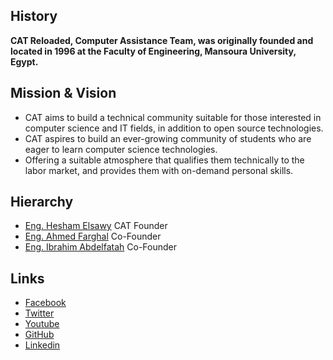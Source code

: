 ## History
**CAT Reloaded, Computer Assistance Team, was originally founded and located in 1996 at the Faculty of Engineering, Mansoura University, Egypt.**

## Mission & Vision
* CAT aims to build a technical community suitable for those interested in computer science and IT fields, in addition to open source technologies.
* CAT aspires to build an ever-growing community of students who are eager to learn computer science technologies.
* Offering a suitable atmosphere that qualifies them technically to the labor market, and provides them with on-demand personal skills.
## Hierarchy
* [Eng. Hesham Elsawy](https://www.linkedin.com/in/hesham-el-sawi-7007b37) CAT Founder
* [Eng. Ahmed Farghal](https://www.linkedin.com/in/ahmedsolimanfarghal) Co-Founder
* [Eng. Ibrahim Abdelfatah](https://www.linkedin.com/in/bingorabbit) Co-Founder

## Links
* [Facebook](https://www.facebook.com/CATReloaded)
* [Twitter](https://twitter.com/CATReloaded)
* [Youtube](https://www.youtube.com/user/C4TReloaded)
* [GitHub](https://github.com/CATReloaded)
* [Linkedin](https://www.linkedin.com/company/cat-reloaded/)

